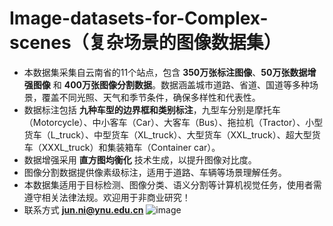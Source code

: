 # Image-datasets-for-Complex-scenes（复杂场景的图像数据集）
- 本数据集采集自云南省的11个站点，包含 **350万张标注图像**、**50万张数据增强图像** 和 **400万张图像分割数据**。数据涵盖城市道路、省道、国道等多种场景，覆盖不同光照、天气和季节条件，确保多样性和代表性。
- 数据标注包括 **九种车型的边界框和类别标注**，九型车分别是摩托车（Motorcycle）、中小客车（Car）、大客车（Bus）、拖拉机（Tractor）、小型货车（L_truck）、中型货车（XL_truck）、大型货车（XXL_truck）、超大型货车（XXXL_truck）和集装箱车（Container car）。
- 数据增强采用 **直方图均衡化** 技术生成，以提升图像对比度。
- 图像分割数据提供像素级标注，适用于道路、车辆等场景理解任务。
- 本数据集适用于目标检测、图像分类、语义分割等计算机视觉任务，使用者需遵守相关法律法规。欢迎用于非商业研究！
- 联系方式   **jun.ni@ynu.edu.cn**
![image](https://github.com/user-attachments/assets/85a3ee2a-f772-4741-9597-369f0adb1a49)
